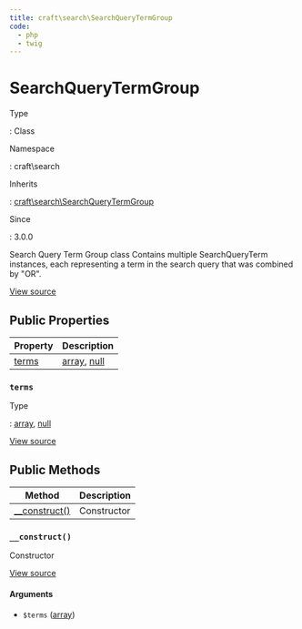 ```yaml
---
title: craft\search\SearchQueryTermGroup
code:
  - php
  - twig
---
```


# SearchQueryTermGroup

Type

:   Class

Namespace

:   craft\search

Inherits

:   [craft\search\SearchQueryTermGroup](craft-search-searchquerytermgroup.md)

Since

:   3.0.0



Search Query Term Group class
Contains multiple SearchQueryTerm instances, each representing a term in the search query that was combined by "OR".





[View source](https://github.com/craftcms/cms/blob/master/src/search/SearchQueryTermGroup.php)


## Public Properties

| Property                                            | Description
| --------------------------------------------------- | ----------------------------------------------------------------------------------------
| [terms](craft-search-searchquerytermgroup.md#terms) | [array](http://php.net/language.types.array), [null](http://php.net/language.types.null)

### `terms`



Type

:   [array](http://php.net/language.types.array), [null](http://php.net/language.types.null)







[View source](https://github.com/craftcms/cms/blob/master/src/search/SearchQueryTermGroup.php#L22)







## Public Methods

| Method                                                                 | Description
| ---------------------------------------------------------------------- | -----------
| [__construct()](craft-search-searchquerytermgroup.md#method-construct) | Constructor

### `__construct()`





Constructor




[View source](https://github.com/craftcms/cms/blob/master/src/search/SearchQueryTermGroup.php#L29-L32)


#### Arguments

- `$terms` ([array](http://php.net/language.types.array))











